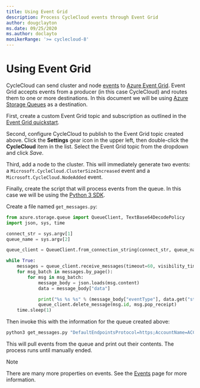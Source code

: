 ```yaml
---
title: Using Event Grid
description: Process CycleCloud events through Event Grid
author: dougclayton
ms.date: 09/25/2020
ms.author: doclayto
monikerRange: '>= cyclecloud-8'
---
```


# Using Event Grid

CycleCloud can send cluster and node [events](../events.md) to [Azure Event Grid](https://docs.microsoft.com/azure/event-grid/). Event Grid accepts events from a producer (in this case CycleCloud) and routes them to one or more destinations. In this document we will be using [Azure Storage Queues](https://docs.microsoft.com/azure/storage/queues/) as a destination.

First, create a custom Event Grid topic and subscription as outlined in the [Event Grid quickstart](https://docs.microsoft.com/azure/event-grid/custom-event-to-queue-storage).

Second, configure CycleCloud to publish to the Event Grid topic created above. Click the **Settings** gear icon in the upper left, then double-click the **CycleCloud** item in the list. Select the Event Grid topic from the dropdown and click *Save*.

Third, add a node to the cluster. This will immediately generate two events: a `Microsoft.CycleCloud.ClusterSizeIncreased` event and a `Microsoft.CycleCloud.NodeAdded` event.

Finally, create the script that will process events from the queue. In this case we will be using the [Python 3 SDK](https://docs.microsoft.com/azure/storage/queues/storage-python-how-to-use-queue-storage?tabs=python).

Create a file named `get_messages.py`:

```python
from azure.storage.queue import QueueClient, TextBase64DecodePolicy
import json, sys, time

connect_str = sys.argv[1]
queue_name = sys.argv[2]

queue_client = QueueClient.from_connection_string(connect_str, queue_name, message_decode_policy=TextBase64DecodePolicy())

while True:
    messages = queue_client.receive_messages(timeout=60, visibility_timeout=5, messages_per_page=32)
    for msg_batch in messages.by_page():
        for msg in msg_batch:
            message_body = json.loads(msg.content)
            data = message_body["data"]

            print("%s %s %s" % (message_body["eventType"], data.get("status"), data.get("message")))
            queue_client.delete_message(msg.id, msg.pop_receipt)
    time.sleep(1)
```

Then invoke this with the information for the queue created above:

```bash
python3 get_messages.py "DefaultEndpointsProtocol=https;AccountName=ACCOUNTNAME;AccountKey=ACCOUNTKEY;EndpointSuffix=core.windows.net" QUEUE_NAME
```

This will pull events from the queue and print out their contents. The process runs until manually ended.

> [!NOTE]
> There are many more properties on events. See the [Events](../events.md) page for more information.
